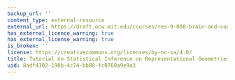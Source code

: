 ```yaml
---
backup_url: ''
content_type: external-resource
external_url: https://draft.ocw.mit.edu/courses/res-9-008-brain-and-cognitive-sciences-computational-tutorials/pages/tutorial-on-statistical-inference-on-representational-geometries/
has_external_licence_warning: true
has_external_license_warning: true
is_broken: ''
license: https://creativecommons.org/licenses/by-nc-sa/4.0/
title: Tutorial on Statistical Inference on Representational Geometries
uid: 8adf4102-190b-4c74-bb88-fc0768a9e9a3
---
```

